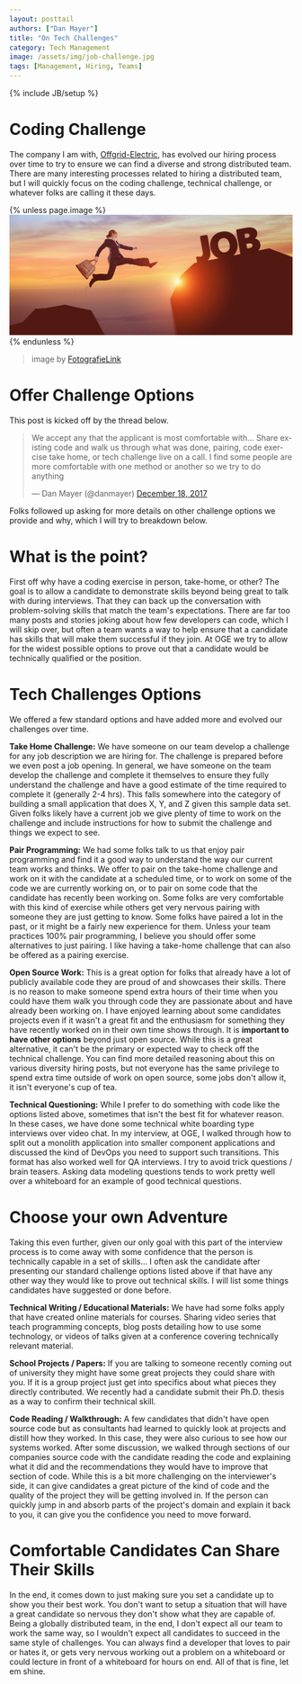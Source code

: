 ```yaml
---
layout: posttail
authors: ["Dan Mayer"]
title: "On Tech Challenges"
category: Tech Management
image: /assets/img/job-challenge.jpg
tags: [Management, Hiring, Teams]
---
```

{% include JB/setup %}

# Coding Challenge

The company I am with, [Offgrid-Electric](http://tech.offgrid-electric.com), has evolved our hiring process over time to try to ensure we can find a diverse and strong distributed team. There are many interesting processes related to hiring a distributed team, but I will quickly focus on the coding challenge, technical challenge, or whatever folks are calling it these days.

{% unless page.image %}
![Job Challenge](/assets/img/job-challenge.jpg)
{% endunless %}
> image by [FotografieLink](https://pixabay.com/en/to-reach-looking-career-job-sun-2697951/)

# Offer Challenge Options

This post is kicked off by the thread below.

<blockquote class="twitter-tweet" data-lang="en"><p lang="en" dir="ltr">We accept any that the applicant is most comfortable with... Share existing code and walk us through what was done, pairing, code exercise take home, or tech challenge live on a call. I find some people are more comfortable with one method or another so we try to do anything</p>&mdash; Dan Mayer (@danmayer) <a href="https://twitter.com/danmayer/status/942582518196424705?ref_src=twsrc%5Etfw">December 18, 2017</a></blockquote>
<script async src="https://platform.twitter.com/widgets.js" charset="utf-8"></script>

Folks followed up asking for more details on other challenge options we provide and why, which I will try to breakdown below.

# What is the point?

First off why have a coding exercise in person, take-home, or other? The goal is to allow a candidate to demonstrate skills beyond being great to talk with during interviews. That they can back up the conversation with problem-solving skills that match the team's expectations. There are far too many posts and stories joking about how few developers can code, which I will skip over, but often a team wants a way to help ensure that a candidate has skills that will make them successful if they join. At OGE we try to allow for the widest possible options to prove out that a candidate would be technically qualified or the position.

# Tech Challenges Options

We offered a few standard options and have added more and evolved our challenges over time.

__Take Home Challenge:__ We have someone on our team develop a challenge for any job description we are hiring for. The challenge is prepared before we even post a job opening. In general, we have someone on the team develop the challenge and complete it themselves to ensure they fully understand the challenge and have a good estimate of the time required to complete it (generally 2-4 hrs). This falls somewhere into the category of building a small application that does X, Y, and Z given this sample data set. Given folks likely have a current job we give plenty of time to work on the challenge and include instructions for how to submit the challenge and things we expect to see.

__Pair Programming:__ We had some folks talk to us that enjoy pair programming and find it a good way to understand the way our current team works and thinks. We offer to pair on the take-home challenge and work on it with the candidate at a scheduled time, or to work on some of the code we are currently working on, or to pair on some code that the candidate has recently been working on. Some folks are very comfortable with this kind of exercise while others get very nervous pairing with someone they are just getting to know. Some folks have paired a lot in the past, or it might be a fairly new experience for them. Unless your team practices 100% pair programming, I believe you should offer some alternatives to just pairing. I like having a take-home challenge that can also be offered as a pairing exercise.

__Open Source Work:__ This is a great option for folks that already have a lot of publicly available code they are proud of and showcases their skills. There is no reason to make someone spend extra hours of their time when you could have them walk you through code they are passionate about and have already been working on. I have enjoyed learning about some candidates projects even if it wasn't a great fit and the enthusiasm for something they have recently worked on in their own time shows through. It is __important to have other options__ beyond just open source. While this is a great alternative, it can't be the primary or expected way to check off the technical challenge. You can find more detailed reasoning about this on various diversity hiring posts, but not everyone has the same privilege to spend extra time outside of work on open source, some jobs don't allow it, it isn't everyone's cup of tea.

__Technical Questioning:__ While I prefer to do something with code like the options listed above, sometimes that isn't the best fit for whatever reason. In these cases, we have done some technical white boarding type interviews over video chat. In my interview, at OGE, I walked through how to split out a monolith application into smaller component applications and discussed the kind of DevOps you need to support such transitions. This format has also worked well for QA interviews. I try to avoid trick questions / brain teasers. Asking data modeling questions tends to work pretty well over a whiteboard for an example of good technical questions.

# Choose your own Adventure

Taking this even further, given our only goal with this part of the interview process is to come away with some confidence that the person is technically capable in a set of skills... I often ask the candidate after presenting our standard challenge options listed above if that have any other way they would like to prove out technical skills. I will list some things candidates have suggested or done before.

__Technical Writing / Educational Materials:__ We have had some folks apply that have created online materials for courses. Sharing video series that teach programming concepts, blog posts detailing how to use some technology, or videos of talks given at a conference covering technically relevant material. 

__School Projects / Papers:__ If you are talking to someone recently coming out of university they might have some great projects they could share with you. If it is a group project just get into specifics about what pieces they directly contributed. We recently had a candidate submit their Ph.D. thesis as a way to confirm their technical skill.

__Code Reading / Walkthrough:__ A few candidates that didn't have open source code but as consultants had learned to quickly look at projects and distill how they worked. In this case, they were also curious to see how our systems worked. After some discussion, we walked through sections of our companies source code with the candidate reading the code and explaining what it did and the recommendations they would have to improve that section of code. While this is a bit more challenging on the interviewer's side, it can give candidates a great picture of the kind of code and the quality of the project they will be getting involved in. If the person can quickly jump in and absorb parts of the project's domain and explain it back to you, it can give you the confidence you need to move forward.

# Comfortable Candidates Can Share Their Skills

In the end, it comes down to just making sure you set a candidate up to show you their best work. You don't want to setup a situation that will have a great candidate so nervous they don't show what they are capable of. Being a globally distributed team, in the end, I don't expect all our team to work the same way, so I wouldn't expect all candidates to succeed in the same style of challenges. You can always find a developer that loves to pair or hates it, or gets very nervous working out a problem on a whiteboard or could lecture in front of a whiteboard for hours on end. All of that is fine, let em shine. 




